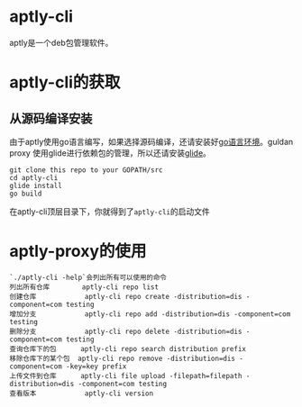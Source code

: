 # aptly-cli #
aptly是一个deb包管理软件。
# aptly-cli的获取
## 从源码编译安装
由于aptly使用go语言编写，如果选择源码编译，还请安装好[go语言环境](https://golang.org/doc/install)。guldan proxy 使用glide进行依赖包的管理，所以还请安装[glide](https://github.com/Masterminds/glide)。
```
git clone this repo to your GOPATH/src
cd aptly-cli
glide install
go build
```
在aptly-cli顶层目录下，你就得到了`aptly-cli`的启动文件
# aptly-proxy的使用
```
`./aptly-cli -help`会列出所有可以使用的命令
列出所有仓库        aptly-cli repo list
创建仓库            aptly-cli repo create -distribution=dis -component=com testing
增加分支            aptly-cli repo add -distribution=dis -component=com testing
删除分支            aptly-cli repo delete -distribution=dis -component=com testing
查询仓库下的包      aptly-cli repo search distribution prefix
移除仓库下的某个包  aptly-cli repo remove -distribution=dis -component=com -key=key prefix
上传文件到仓库      aptly-cli file upload -filepath=filepath -distribution=dis -component=com testing
查看版本            aptly-cli version
```